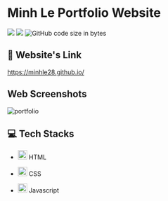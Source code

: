 # Minh Le Portfolio Website
<img src="https://img.shields.io/github/stars/minhle28/minhle28.github.io"/> <img src="https://img.shields.io/github/issues/minhle28/minhle28.github.io"/> ![GitHub code size in bytes](https://img.shields.io/github/languages/code-size/minhle28/minhle28.github.io)

## 📱 Website's Link
https://minhle28.github.io/


## Web Screenshots
![portfolio](https://github.com/minhle28/minhle28.github.io/assets/114270231/5c3056f2-7f75-4927-b566-d5c273ed38e3)


## 💻 Tech Stacks
* <a href="#" title="HTML"><img src="https://github.com/get-icon/geticon/raw/master/icons/html-5.svg" alt="HTML" width="21px" height="21px"></a> HTML 

* <a href="#" title="CSS"><img src="https://github.com/get-icon/geticon/raw/master/icons/css-3.svg" alt="CSS" width="21px" height="21px"></a> CSS

* <a href="https://developer.mozilla.org/en-US/docs/Web/JavaScript" title="JavaScript"><img src="https://github.com/get-icon/geticon/raw/master/icons/javascript.svg" alt="JavaScript" width="21px" height="21px"></a> Javascript
